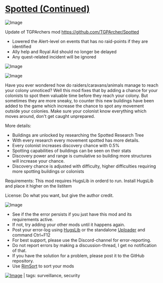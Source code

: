# [Spotted (Continued)](https://steamcommunity.com/sharedfiles/filedetails/?id=2043957460)

![Image](https://i.imgur.com/buuPQel.png)

Update of TGPArchers mod
https://github.com/TGPArcher/Spotted

- Lowered the Alert-level on events that has no raid-points if they are identified
- Ally help and Royal Aid should no longer be delayed
- Any quest-related incident will be ignored

![Image](https://i.imgur.com/pufA0kM.png)
	
![Image](https://i.imgur.com/Z4GOv8H.png)

Have you ever wondered how do raiders/caravans/animals manage to reach your colony unnoticed?
Well this mod fixes that by adding a chance for your colonists to spot them valuable time before they reach your colony.
But sometimes they are more sneaky, to counter this new buildings have been added to the game which increase the chance to spot any movement outside your colonies.
Make sure your colonist know everything which moves around, don't get caught unprepared.
	
More details:
 * Buildings are unlocked by researching the Spotted Research Tree
 * With every research every movement spotted has more details.
 * Every colonist increases discovery chance with 0.5%
 * Spotting capabilities of buildings can be seen on their stats
 * Discovery power and range is cumulative so building more structures will increase your chance.
 * Discovery chance is adjusted with difficulty, higher difficulties requiring more spotting buildings or colonists
	
Requirements:
 This mod requires HugsLib in orderd to run.
 Install HugsLib and place it higher on the listitem
	
License:
 Do what you want, but give the author credit.


![Image](https://i.imgur.com/PwoNOj4.png)



-  See if the the error persists if you just have this mod and its requirements active.
-  If not, try adding your other mods until it happens again.
-  Post your error-log using [HugsLib](https://steamcommunity.com/workshop/filedetails/?id=818773962) or the standalone [Uploader](https://steamcommunity.com/sharedfiles/filedetails/?id=2873415404) and command Ctrl+F12
-  For best support, please use the Discord-channel for error-reporting.
-  Do not report errors by making a discussion-thread, I get no notification of that.
-  If you have the solution for a problem, please post it to the GitHub repository.
-  Use [RimSort](https://github.com/RimSort/RimSort/releases/latest) to sort your mods

 

[![Image](https://img.shields.io/github/v/release/emipa606/Spotted?label=latest%20version&style=plastic&color=9f1111&labelColor=black)](https://steamcommunity.com/sharedfiles/filedetails/changelog/2043957460) | tags:  surveillance,  security
